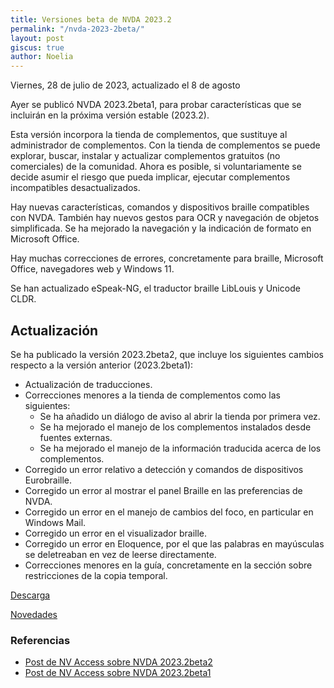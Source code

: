 ```yaml
---
title: Versiones beta de NVDA 2023.2
permalink: "/nvda-2023-2beta/"
layout: post
giscus: true
author: Noelia
---
```


<footer>Viernes, 28 de julio de 2023, actualizado el 8 de agosto</footer>

Ayer se publicó NVDA 2023.2beta1, para probar características que se incluirán en la próxima versión estable (2023.2).

Esta versión incorpora la tienda de complementos, que sustituye al administrador de complementos. Con la tienda de complementos se puede explorar, buscar, instalar y actualizar complementos gratuitos (no comerciales) de la comunidad. Ahora es posible, si voluntariamente se decide asumir el riesgo que pueda implicar, ejecutar complementos incompatibles desactualizados.

Hay nuevas características, comandos y dispositivos braille compatibles con NVDA. También hay nuevos gestos para OCR y navegación de objetos simplificada. Se ha mejorado la navegación y la indicación de formato en Microsoft Office.

Hay muchas correcciones de errores, concretamente para braille, Microsoft Office, navegadores web y Windows 11.

Se han actualizado eSpeak-NG, el traductor braille LibLouis y Unicode CLDR.

## Actualización ###

Se ha publicado la versión 2023.2beta2, que incluye los siguientes cambios respecto a la versión anterior (2023.2beta1):

* Actualización de traducciones.
* Correcciones menores a la tienda de complementos como las siguientes:
	* Se ha añadido un diálogo de aviso al abrir la tienda por primera vez.
	* Se ha mejorado el manejo de los complementos instalados desde fuentes externas.
	* Se ha mejorado el manejo de la información traducida acerca de los complementos.
* Corregido un error relativo a detección y comandos de dispositivos Eurobraille.
* Corregido un error al mostrar el panel Braille en las preferencias de NVDA.
* Corregido un error en el manejo de cambios del foco, en particular en Windows Mail.
* Corregido un error en el visualizador braille.
* Corregido un error en Eloquence, por el que las palabras en mayúsculas se deletreaban en vez de leerse directamente.
* Correcciones menores en la guía, concretamente en la sección sobre restricciones de la copia temporal.

[Descarga](https://www.nvaccess.org/files/nvda/releases/2023.2beta2/nvda_2023.2beta2.exe)

[Novedades](https://www.nvaccess.org/files/nvda/releases/2023.2beta1/documentation/es/changes.html)

### Referencias ###

* [Post de NV Access sobre NVDA 2023.2beta2](https://www.nvaccess.org/post/nvda-2023-2beta2)
* [Post de NV Access sobre NVDA 2023.2beta1](https://www.nvaccess.org/post/nvda-2023-2beta1)
